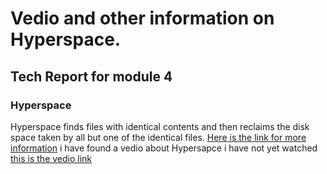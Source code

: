# Vedio and other information on Hyperspace.
## Tech Report for module 4
### Hyperspace
Hyperspace finds files with identical contents and then reclaims the disk space taken by all but one of the identical files.
[Here is the link for more information](https://hypercritical.co/hyperspace/)
i have found a vedio about Hypersapce
i have not yet watched
[this is the vedio link](https://www.youtube.com/watch?v=h9MS9i-CdfY)
